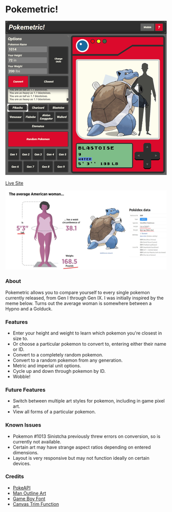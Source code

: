 # Pokemetric!
![Gif of pokemetric site in action](images/pokemetric.gif)

[Live Site](https://roboseb.github.io/pokemetrics)

![average woman same size as a blastoise](images/average_woman.jpg)
### About
Pokemetric allows you to compare yourself to every single pokemon currently released, from Gen I through Gen IX. I was initially inspired by the meme below. Turns out the average woman is somewhere between a Hypno and a Golduck.

### Features
- Enter your height and weight to learn which pokemon you're closest in size to.
- Or choose a particular pokemon to convert to, entering either their name or ID.
- Convert to a completely random pokemon.
- Convert to a random pokemon from any generation.
- Metric and imperial unit options.
- Cycle up and down through pokemon by ID.
- Wobble!

### Future Features
- Switch between multiple art styles for pokemon, including in game pixel art.
- View all forms of a particular pokemon.

### Known Issues
-    Pokemon #1013 Sinistcha previously threw errors on conversion, so is currently not available.
- Certain art may have strange aspect ratios depending on entered dimensions.
- Layout is very responsive but may not function ideally on certain devices.
  

### Credits
- [PokeAPI](https://pokeapi.co/)
- [Man Outline Art](https://www.vecteezy.com/free-vector/man-silhouette)
- [Game Boy Font](https://www.dafont.com/early-gameboy.font)
- [Canvas Trim Function](https://ourcodeworld.com/articles/read/683/how-to-remove-the-transparent-pixels-that-surrounds-a-canvas-in-javascript)